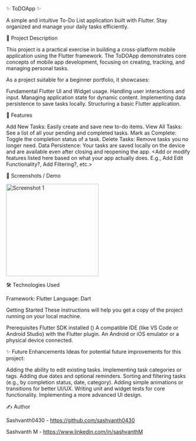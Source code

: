 ✨ ToDOApp ✨

A simple and intuitive To-Do List application built with Flutter. Stay organized and manage your daily tasks efficiently.

📖 Project Description

This project is a practical exercise in building a cross-platform mobile application using the Flutter framework. The ToDOApp demonstrates core concepts of mobile app development, focusing on creating, tracking, and managing personal tasks.

As a project suitable for a beginner portfolio, it showcases:

Fundamental Flutter UI and Widget usage.
Handling user interactions and input.
Managing application state for dynamic content.
Implementing data persistence to save tasks locally.
Structuring a basic Flutter application.

🚀 Features

Add New Tasks: Easily create and save new to-do items.
View All Tasks: See a list of all your pending and completed tasks.
Mark as Complete: Toggle the completion status of a task.
Delete Tasks: Remove tasks you no longer need.
Data Persistence: Your tasks are saved locally on the device and are available even after closing and reopening the app.
<Add or modify features listed here based on what your app actually does. E.g., Add Edit Functionality?, Add Filtering?, etc.>

📸 Screenshots / Demo


<img src="https://github.com/user-attachments/assets/fac0deb7-a648-4d3f-80e0-e7748b6c20e0" alt="Screenshot 1" width="250">

🛠️ Technologies Used

Framework: Flutter
Language: Dart

Gettinɡ Started
These instructions will help you get a copy of the project running on your local machine.

Prerequisites
Flutter SDK installed (<Link to Flutter Installation Guide>)
A compatible IDE (like VS Code or Android Studio) with the Flutter plugin.
An Android or iOS emulator or a physical device connected.


✨ Future Enhancements
Ideas for potential future improvements for this project:

Adding the ability to edit existing tasks.
Implementing task categories or tags.
Adding due dates and optional reminders.
Sorting and filtering tasks (e.g., by completion status, date, category).
Adding simple animations or transitions for better UI/UX.
Writing unit and widget tests for core functionality.
Implementing a more advanced UI design.

✍️ Author

Sashvanth0430 - https://github.com/sashvanth0430

Sashvanth M - https://www.linkedin.com/in/sashvanthM

